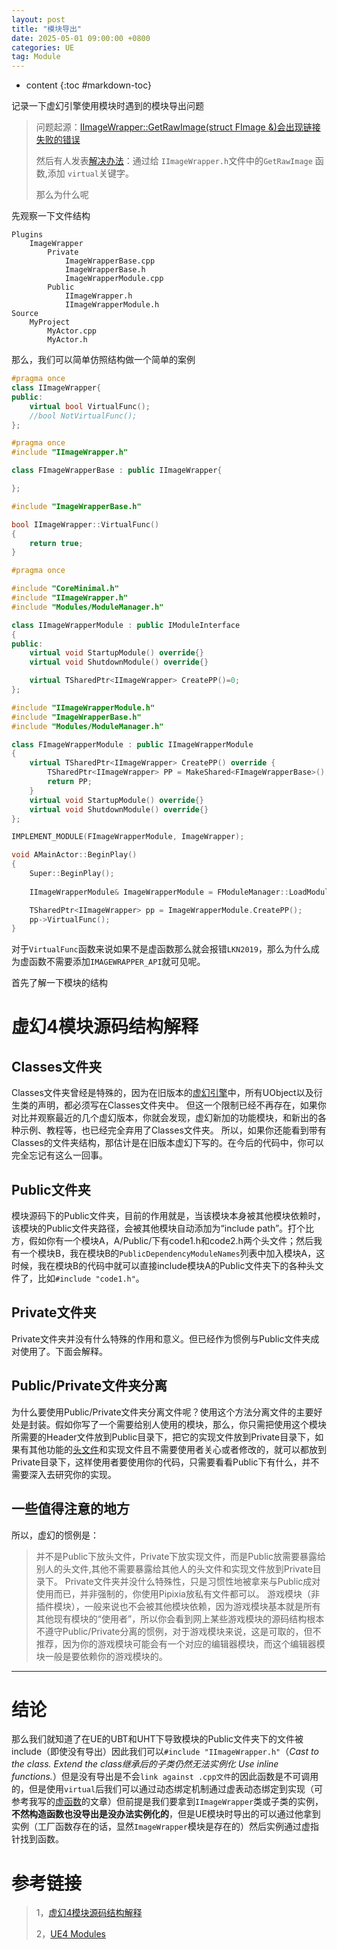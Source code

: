 ```yaml
---
layout: post
title: "模块导出"
date: 2025-05-01 09:00:00 +0800 
categories: UE
tag: Module
---
```

* content
{:toc #markdown-toc}

记录一下虚幻引擎使用模块时遇到的模块导出问题

<!-- more -->

> 问题起源：[IImageWrapper::GetRawImage(struct FImage &)会出现链接失败的错误](https://forums.unrealengine.com/t/iimagewrapper-getrawimage-struct-fimage-unresolved/2015477)
>
> 然后有人发表[解决办法](https://github.com/EpicGames/UnrealEngine/pull/12920)：通过给 `IImageWrapper.h`文件中的`GetRawImage` 函数,添加 `virtual`关键字。
>
> 那么为什么呢

先观察一下文件结构

```
Plugins
	ImageWrapper
		Private
			ImageWrapperBase.cpp
			ImageWrapperBase.h
			ImageWrapperModule.cpp
		Public
			IImageWrapper.h
			IImageWrapperModule.h
Source
	MyProject
		MyActor.cpp
		MyActor.h
```

那么，我们可以简单仿照结构做一个简单的案例

```c++
#pragma once
class IImageWrapper{
public:
	virtual bool VirtualFunc();
	//bool NotVirtualFunc();
};
```

```c++
#pragma once
#include "IImageWrapper.h"

class FImageWrapperBase : public IImageWrapper{

};
```

```c++
#include "ImageWrapperBase.h"

bool IImageWrapper::VirtualFunc()
{
	return true;
}
```

```c++
#pragma once

#include "CoreMinimal.h"
#include "IImageWrapper.h"
#include "Modules/ModuleManager.h"

class IImageWrapperModule : public IModuleInterface
{
public:
	virtual void StartupModule() override{}
	virtual void ShutdownModule() override{}

	virtual TSharedPtr<IImageWrapper> CreatePP()=0;
};
```

```c++
#include "IImageWrapperModule.h"
#include "ImageWrapperBase.h"
#include "Modules/ModuleManager.h"

class FImageWrapperModule : public IImageWrapperModule
{
	virtual TSharedPtr<IImageWrapper> CreatePP() override {
		TSharedPtr<IImageWrapper> PP = MakeShared<FImageWrapperBase>();
		return PP;
	}
	virtual void StartupModule() override{}
	virtual void ShutdownModule() override{}
};

IMPLEMENT_MODULE(FImageWrapperModule, ImageWrapper);
```

```c++
void AMainActor::BeginPlay()
{
	Super::BeginPlay();
	
	IImageWrapperModule& ImageWrapperModule = FModuleManager::LoadModuleChecked<IImageWrapperModule>(FName("ImageWrapper"));

	TSharedPtr<IImageWrapper> pp = ImageWrapperModule.CreatePP();
	pp->VirtualFunc();
}
```

对于`VirtualFunc`函数来说如果不是虚函数那么就会报错`LKN2019`，那么为什么成为虚函数不需要添加`IMAGEWRAPPER_API`就可见呢。

首先了解一下模块的结构

# 虚幻4模块源码结构解释

## Classes文件夹

Classes文件夹曾经是特殊的，因为在旧版本的[虚幻引擎](https://zhida.zhihu.com/search?content_id=100837968&content_type=Article&match_order=1&q=虚幻引擎&zhida_source=entity)中，所有UObject以及衍生类的声明，都必须写在Classes文件夹中。 但这一个限制已经不再存在，如果你对比并观察最近的几个虚幻版本，你就会发现，虚幻新加的功能模块，和新出的各种示例、教程等，也已经完全弃用了Classes文件夹。 所以，如果你还能看到带有Classes的文件夹结构，那估计是在旧版本虚幻下写的。在今后的代码中，你可以完全忘记有这么一回事。

## Public文件夹

模块源码下的Public文件夹，目前的作用就是，当该模块本身被其他模块依赖时，该模块的Public文件夹路径，会被其他模块自动添加为“include path”。打个比方，假如你有一个模块A，A/Public/下有code1.h和code2.h两个头文件；然后我有一个模块B，我在模块B的`PublicDependencyModuleNames`列表中加入模块A，这时候，我在模块B的代码中就可以直接include模块A的Public文件夹下的各种头文件了，比如`#include "code1.h"`。

## Private文件夹

Private文件夹并没有什么特殊的作用和意义。但已经作为惯例与Public文件夹成对使用了。下面会解释。

## Public/Private文件夹分离

为什么要使用Public/Private文件夹分离文件呢？使用这个方法分离文件的主要好处是封装。假如你写了一个需要给别人使用的模块，那么，你只需把使用这个模块所需要的Header文件放到Public目录下，把它的实现文件放到Private目录下，如果有其他功能的[头文件](https://zhida.zhihu.com/search?content_id=100837968&content_type=Article&match_order=5&q=头文件&zhida_source=entity)和实现文件且不需要使用者关心或者修改的，就可以都放到Private目录下，这样使用者要使用你的代码，只需要看看Public下有什么，并不需要深入去研究你的实现。

## 一些值得注意的地方

所以，虚幻的惯例是：

> 并不是Public下放头文件，Private下放实现文件，而是Public放需要暴露给别人的头文件,其他不需要暴露给其他人的头文件和实现文件放到Private目录下。
> Private文件夹并没什么特殊性，只是习惯性地被拿来与Public成对使用而已，并非强制的，你使用Pipixia放私有文件都可以。
> 游戏模块（非插件模块），一般来说也不会被其他模块依赖，因为游戏模块基本就是所有其他现有模块的“使用者”，所以你会看到网上某些游戏模块的源码结构根本不遵守Public/Private分离的惯例，对于游戏模块来说，这是可取的，但不推荐，因为你的游戏模块可能会有一个对应的编辑器模块，而这个编辑器模块一般是要依赖你的游戏模块的。



------

# 结论

那么我们就知道了在UE的UBT和UHT下导致模块的Public文件夹下的文件被include（即使没有导出）因此我们可以`#include "IImageWrapper.h"`（*Cast to the class. Extend the class继承后的子类仍然无法实例化 Use inline functions.*）但是没有导出是不会`link against .cpp文件`的因此函数是不可调用的，但是使用`virtual`后我们可以通过动态绑定机制通过虚表动态绑定到实现（可参考我写的[虚函数]()的文章）但前提是我们要拿到`IImageWrapper`类或子类的实例，**不然构造函数也没导出是没办法实例化的**，但是UE模块时导出的可以通过他拿到实例（工厂函数存在的话，显然`ImageWrapper`模块是存在的）然后实例通过虚指针找到函数。

# 参考链接

> 1，[虚幻4模块源码结构解释](https://zhuanlan.zhihu.com/p/57186370)
>
> 2，[UE4 Modules](https://docs.google.com/presentation/d/1rSFFQk7RxNAHevROfVvUNviUfIntLkO_HpdvzHLkNEs/edit?pli=1&slide=id.g6e0e4b3bcf_2_45#slide=id.g6e0e4b3bcf_2_45)
>
> 
